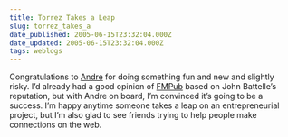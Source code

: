 ```yaml
---
title: Torrez Takes a Leap
slug: torrez_takes_a
date_published: 2005-06-15T23:32:04.000Z
date_updated: 2005-06-15T23:32:04.000Z
tags: weblogs
---
```


Congratulations to [Andre](http://notes.torrez.org/2005/06/i_quit_my_job_o.html) for doing something fun and new and slightly risky. I’d already had a good opinion of [FMPub](http://fmpub.net/) based on John Battelle’s reputation, but with Andre on board, I’m convinced it’s going to be a success. I’m happy anytime someone takes a leap on an entrepreneurial project, but I’m also glad to see friends trying to help people make connections on the web.
